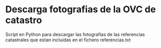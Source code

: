 # Descarga fotografias de la OVC de catastro

Script en Python para descargar las fotografias de las referencias catastrales que estan incluidas en el fichero referencias.txt
